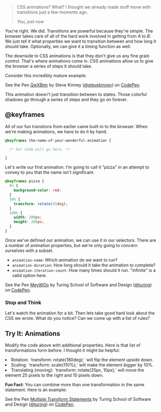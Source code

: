 

<blockquote>
  <p>CSS animations? What? I thought we already made stuff move with transitions just a few moments ago.</p>
  <footer>
     <cite>You, just now</cite>
  </footer>
</blockquote>

You're right. We did. Transitions are powerful because they're simple. The browser takes care of all of the hard work involved in getting from _A_ to _B_. We just tell it what properties we want to transition between and how long it should take. Optionally, we can give it a timing function as well.

The downside to CSS animations is that they don't give us any fine grain control. That's where animations come in. CSS animations allow us to give the browser a series of steps it should take.

Consider this incredibly mature example:

<p data-height="300" data-theme-id="23788" data-slug-hash="QwXBmr" data-default-tab="css,result" data-user="stevekinney" data-embed-version="2" class="codepen">See the Pen <a href="http://codepen.io/stevekinney/pen/QwXBmr/">QwXBmr</a> by Steve Kinney (<a href="http://codepen.io/stevekinney">@stevekinney</a>) on <a href="http://codepen.io">CodePen</a>.</p>

This animation doesn't just transition between to states. Those colorful shadows go through a series of steps and they go on forever.

## @keyframes

All of our fun transitons from earlier came built-in to the browser. When we're making animations, we have to do it by hand.

```css
@keyframes the-name-of-your-wonderful-animation {

  /* Our code will go here. */

}
```

Let's write our first animation. I'm going to call it "pizza" in an attempt to convey to you that the name isn't significant.

```css
@keyframes pizza {
  0% {
    background-color: red;
  }
  50% {
    transform: rotate(45deg);
  }
  100% {
    width: 200px;
    height: 200px;
  }
}
```

Once we've defined our animation, we can use it in our selectors. There are a number of animation properties, but we're only going to concern ourselves with a subset.

- `animation-name`: Which animation do we want to run?
- `animation-duration`: How long should it take the animation to complete?
- `animation-iteration-count`: How many times should it run. "infinite" is a valid option here.

<p data-height="300" data-theme-id="23788" data-slug-hash="MeyWOo" data-default-tab="css,result" data-user="turing" data-embed-version="2" class="codepen">See the Pen <a href="http://codepen.io/team/turing/pen/MeyWOo/">MeyWOo</a> by Turing School of Software and Design (<a href="http://codepen.io/turing">@turing</a>) on <a href="http://codepen.io">CodePen</a>.</p>
<script async src="//assets.codepen.io/assets/embed/ei.js"></script>

### Stop and Think

Let's watch the animation for a bit. Then lets take good hard look about the CSS we wrote. What do you notice? Can we come up with a list of rules?


<div class="try-it">
<h2>Try It: Animations</h2>

<p>Modify the code above with additional properties. Here is that list of transformations form before. I thought it might be helpful:</p>

<li>Rotation: `transform: rotate(180deg);` will flip the element upside down.</li>
<li>Scaling: `transform: scale(110%);` will make the element bigger by 10%.</li>
<li>Translating (moving): `transform: rotate(25px, 10px);` will move the element 25 pixels to the right and 10 pixels down.</li>
</div>

**Fun Fact**: You can combine more than one transformation in the same statement. Here is an example:

<p data-height="300" data-theme-id="23788" data-slug-hash="mEPdpN" data-default-tab="css,result" data-user="turing" data-embed-version="2" class="codepen">See the Pen <a href="http://codepen.io/team/turing/pen/mEPdpN/">Multiple Transform Statements</a> by Turing School of Software and Design (<a href="http://codepen.io/turing">@turing</a>) on <a href="http://codepen.io">CodePen</a>.</p>
